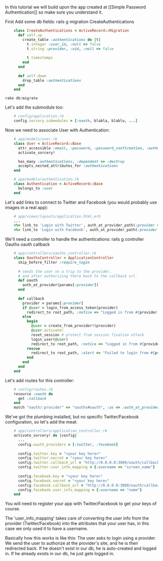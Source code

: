In this tutorial we will build upon the app created at [[Simple Password Authentication]] so make sure you understand it.

First Add some db fields:
    rails g migration CreateAuthentications

```ruby
    class CreateAuthentications < ActiveRecord::Migration
      def self.up
        create_table :authentications do |t|
          t.integer :user_id, :null => false
          t.string :provider, :uid, :null => false
    
          t.timestamps
        end
      end
    
      def self.down
        drop_table :authentications
      end
    end
```
    rake db:migrate

Let's add the submodule too:
```ruby
    # config/application.rb
    config.sorcery.submodules = [:oauth, blabla, blablu, ...]
```

Now we need to associate User with Authentication:
```ruby
    # app/models/user.rb
    class User < ActiveRecord::Base
      attr_accessible :email, :password, :password_confirmation, :authentications_attributes
      activate_sorcery!

      has_many :authentications, :dependent => :destroy
      accepts_nested_attributes_for :authentications
    end
```
```ruby
    # app/models/authentication.rb
    class Authentication < ActiveRecord::Base
      belongs_to :user
    end
```

Let's add links to connect to Twitter and Facebook (you would probably use images in a real app):
```ruby
    # app/views/layouts/application.html.erb
    ...
    <%= link_to 'Login with Twitter', auth_at_provider_path(:provider => :twitter) %> | 
    <%= link_to 'Login with Facebook', auth_at_provider_path(:provider => :facebook) %>
```

We'll need a controller to handle the authentications:
    rails g controller Oauths oauth callback
```ruby
    # app/controllers/oauths_controller.rb
    class OauthsController < ApplicationController
      skip_before_filter :require_login
      
      # sends the user on a trip to the provider,
      # and after authorizing there back to the callback url.
      def oauth
        auth_at_provider(params[:provider])
      end
      
      def callback
        provider = params[:provider]
        if @user = login_from_access_token(provider)
          redirect_to root_path, :notice => "Logged in from #{provider.titleize}!"
        else
          begin
            @user = create_from_provider!(provider)
            @user.activate!
            reset_session # protect from session fixation attack
            login_user(@user)
            redirect_to root_path, :notice => "Logged in from #{provider.titleize}!"
          rescue
            redirect_to root_path, :alert => "Failed to login from #{provider.titleize}!"
          end
        end
      end
    end
```

Let's add routes for this controller:
```ruby
    # config/routes.rb
    resource :oauth do
      get :callback
    end
    match "oauth/:provider" => "oauths#oauth", :as => :auth_at_provider
```

We've got the plumbing installed, but no specific Twitter/Facebook configuration, so let's add the meat:
```ruby
    # app/controllers/application_controller.rb
    activate_sorcery! do |config|
      ...
      config.oauth_providers = [:twitter, :facebook]
      
      config.twitter.key = "<your key here>"
      config.twitter.secret = "<your key here>"
      config.twitter.callback_url = "http://0.0.0.0:3000/oauth/callback?provider=twitter"
      config.twitter.user_info_mapping = {:username => "screen_name"}
      
      config.facebook.key = "<your key here>"
      config.facebook.secret = "<your key here>"
      config.facebook.callback_url = "http://0.0.0.0:3000/oauth/callback?provider=facebook"
      config.facebook.user_info_mapping = {:username => "name"}
    end
```
You will need to register your app with Twitter/Facebook to get your keys of course.

The 'user_info_mapping' takes care of converting the user info from the provider (Twitter/Facebook) into the attributes that your user has, in this case we only used it to have a username.

Basically how this works is like this:
The user asks to login using a provider. We send the user to authorize at the provider's site, and he is then redirected back. If he doesn't exist in our db, he is auto-created and logged in. If he already exists in our db, he just gets logged in.